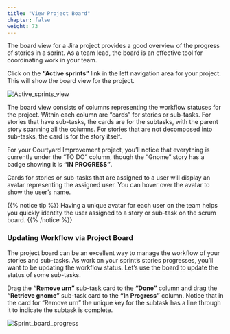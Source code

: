 ```yaml
---
title: "View Project Board"
chapter: false
weight: 73
---
```


The board view for a Jira project provides a good overview of the progress of stories in a sprint.  As a team lead, the board is an effective tool for coordinating work in your team.

Click on the **“Active sprints”** link in the left navigation area for your project.  This will show the board view for the project.

![Active_sprints_view](/images/70_Workflow/Active_sprints_view.png)

The board view consists of columns representing the workflow statuses for the project.  Within each column are “cards” for stories or sub-tasks.  For stories that have sub-tasks, the cards are for the subtasks, with the parent story spanning all the columns.  For stories that are not decomposed into sub-tasks, the card is for the story itself.

For your Courtyard Improvement project, you’ll notice that everything is currently under the “TO DO” column, though the “Gnome” story has a badge showing it is **“IN PROGRESS”**.

Cards for stories or sub-tasks that are assigned to a user will display an avatar representing the assigned user.  You can hover over the avatar to show the user’s name.

{{% notice tip %}}
Having a unique avatar for each user on the team helps you quickly identity the user assigned to a story or sub-task on the scrum board.
{{% /notice %}}  

### Updating Workflow via Project Board

The project board can be an excellent way to manage the workflow of your stories and sub-tasks.  As work on your sprint’s stories progresses, you’ll want to be updating the workflow status.  Let’s use the board to update the status of some sub-tasks.

Drag the **“Remove urn”** sub-task card to the **“Done”** column and drag the **“Retrieve gnome”** sub-task card to the **“In Progress”** column.  Notice that in the card for “Remove urn” the unique key for the subtask has a line through it to indicate the subtask is complete.

![Sprint_board_progress](/images/70_Workflow/Sprint_board_progress.png)
